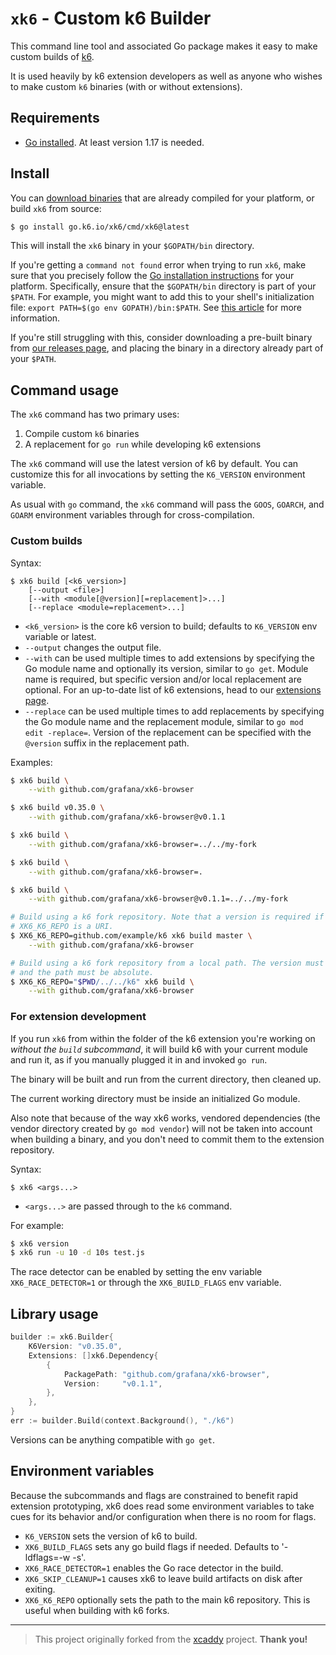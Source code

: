 `xk6` - Custom k6 Builder
===============================

This command line tool and associated Go package makes it easy to make custom builds of [k6](https://github.com/grafana/k6).

It is used heavily by k6 extension developers as well as anyone who wishes to make custom `k6` binaries (with or without extensions).


## Requirements

- [Go installed](https://golang.org/doc/install). At least version 1.17 is needed.

## Install

You can [download binaries](https://github.com/grafana/xk6/releases) that are already compiled for your platform, or build `xk6` from source:

```bash
$ go install go.k6.io/xk6/cmd/xk6@latest
```

This will install the `xk6` binary in your `$GOPATH/bin` directory.

If you're getting a `command not found` error when trying to run `xk6`, make sure that you precisely follow the [Go installation instructions](https://go.dev/doc/install) for your platform.
Specifically, ensure that the `$GOPATH/bin` directory is part of your `$PATH`. For example, you might want to add this to your shell's initialization file: `export PATH=$(go env GOPATH)/bin:$PATH`. See [this article](https://go.dev/doc/gopath_code#GOPATH) for more information.

If you're still struggling with this, consider downloading a pre-built binary from [our releases page](https://github.com/grafana/xk6/releases), and placing the binary in a directory already part of your `$PATH`.


## Command usage

The `xk6` command has two primary uses:

1. Compile custom `k6` binaries
2. A replacement for `go run` while developing k6 extensions

The `xk6` command will use the latest version of k6 by default. You can customize this for all invocations by setting the `K6_VERSION` environment variable.

As usual with `go` command, the `xk6` command will pass the `GOOS`, `GOARCH`, and `GOARM` environment variables through for cross-compilation.


### Custom builds

Syntax:

```
$ xk6 build [<k6_version>]
    [--output <file>]
    [--with <module[@version][=replacement]>...]
    [--replace <module=replacement>...]
```

- `<k6_version>` is the core k6 version to build; defaults to `K6_VERSION` env variable or latest.
- `--output` changes the output file.
- `--with` can be used multiple times to add extensions by specifying the Go module name and optionally its version, similar to `go get`. Module name is required, but specific version and/or local replacement are optional. For an up-to-date list of k6 extensions, head to our [extensions page](https://k6.io/docs/extensions/).
- `--replace` can be used multiple times to add replacements by specifying the Go module name and the replacement module, similar to `go mod edit -replace=`. Version of the replacement can be specified with the `@version` suffix in the replacement path.

Examples:

```bash
$ xk6 build \
    --with github.com/grafana/xk6-browser

$ xk6 build v0.35.0 \
    --with github.com/grafana/xk6-browser@v0.1.1

$ xk6 build \
    --with github.com/grafana/xk6-browser=../../my-fork

$ xk6 build \
    --with github.com/grafana/xk6-browser=.

$ xk6 build \
    --with github.com/grafana/xk6-browser@v0.1.1=../../my-fork

# Build using a k6 fork repository. Note that a version is required if
# XK6_K6_REPO is a URI.
$ XK6_K6_REPO=github.com/example/k6 xk6 build master \
    --with github.com/grafana/xk6-browser

# Build using a k6 fork repository from a local path. The version must be omitted
# and the path must be absolute.
$ XK6_K6_REPO="$PWD/../../k6" xk6 build \
    --with github.com/grafana/xk6-browser
```

### For extension development

If you run `xk6` from within the folder of the k6 extension you're working on _without the `build` subcommand_, it will build k6 with your current module and run it, as if you manually plugged it in and invoked `go run`.

The binary will be built and run from the current directory, then cleaned up.

The current working directory must be inside an initialized Go module.

Also note that because of the way xk6 works, vendored dependencies (the vendor directory created by `go mod vendor`) will not be taken into account when building a binary, and you don't need to commit them to the extension repository.

Syntax:

```
$ xk6 <args...>
```
- `<args...>` are passed through to the `k6` command.

For example:

```bash
$ xk6 version
$ xk6 run -u 10 -d 10s test.js
```

The race detector can be enabled by setting the env variable `XK6_RACE_DETECTOR=1` or through the `XK6_BUILD_FLAGS` env variable.


## Library usage

```go
builder := xk6.Builder{
	K6Version: "v0.35.0",
	Extensions: []xk6.Dependency{
		{
			PackagePath: "github.com/grafana/xk6-browser",
			Version:     "v0.1.1",
		},
	},
}
err := builder.Build(context.Background(), "./k6")
```

Versions can be anything compatible with `go get`.


## Environment variables

Because the subcommands and flags are constrained to benefit rapid extension prototyping, xk6 does read some environment variables to take cues for its behavior and/or configuration when there is no room for flags.

- `K6_VERSION` sets the version of k6 to build.
- `XK6_BUILD_FLAGS` sets any go build flags if needed. Defaults to '-ldflags=-w -s'.
- `XK6_RACE_DETECTOR=1` enables the Go race detector in the build.
- `XK6_SKIP_CLEANUP=1` causes xk6 to leave build artifacts on disk after exiting.
- `XK6_K6_REPO` optionally sets the path to the main k6 repository. This is useful when building with k6 forks.


---

> This project originally forked from the [xcaddy](https://github.com/caddyserver/xcaddy) project. **Thank you!**
